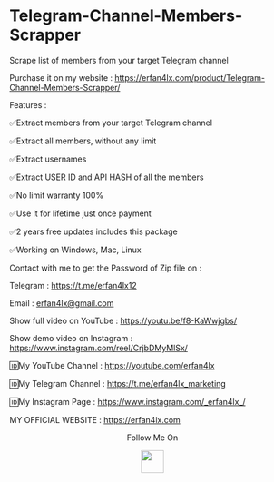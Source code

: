 # Telegram-Channel-Members-Scrapper
Scrape list of members from your target Telegram channel

Purchase it on my website : https://erfan4lx.com/product/Telegram-Channel-Members-Scrapper/

Features :

✅Extract members from your target Telegram channel

✅Extract all members, without any limit

✅Extract usernames

✅Extract USER ID and API HASH of all the members

✅No limit warranty 100%

✅Use it for lifetime just once payment

✅2 years free updates includes this package

✅Working on Windows, Mac, Linux

Contact with me to get the Password of Zip file on :

 Telegram : https://t.me/erfan4lx12
  
 Email : erfan4lx@gmail.com
 
Show full video on YouTube : https://youtu.be/f8-KaWwjgbs/

Show demo video on Instagram : https://www.instagram.com/reel/CrjbDMyMlSx/
 
🆔My YouTube Channel : https://youtube.com/erfan4lx

🆔My Telegram Channel : https://t.me/erfan4lx_marketing

🆔My Instagram Page : https://www.instagram.com/_erfan4lx_/

 MY OFFICIAL WEBSITE : https://erfan4lx.com

<p align="center">
  Follow Me On
</p>
<p align="center">
  <a href="https://www.youtube.com/c/erfan4lx?sub_confirmation=1">
    <img src="https://www.iconsdb.com/icons/preview/black/youtube-4-xxl.png" width="40" height="40">
  </a>
</p>
